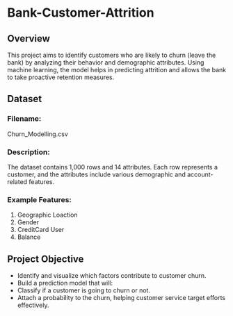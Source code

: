 # Bank-Customer-Attrition

## Overview
This project aims to identify customers who are likely to churn (leave the bank) by analyzing their behavior and demographic attributes. Using machine learning, the model helps in predicting attrition and allows the bank to take proactive retention measures.

## Dataset
### Filename:
Churn_Modelling.csv
### Description:
The dataset contains 1,000 rows and 14 attributes. Each row represents a customer, and the attributes include various demographic and account-related features.
### Example Features:
1. Geographic Loaction
2. Gender
3. CreditCard User
4. Balance
   
## Project Objective
- Identify and visualize which factors contribute to customer churn.
- Build a prediction model that will:
- Classify if a customer is going to churn or not.
- Attach a probability to the churn, helping customer service target efforts effectively.
  


